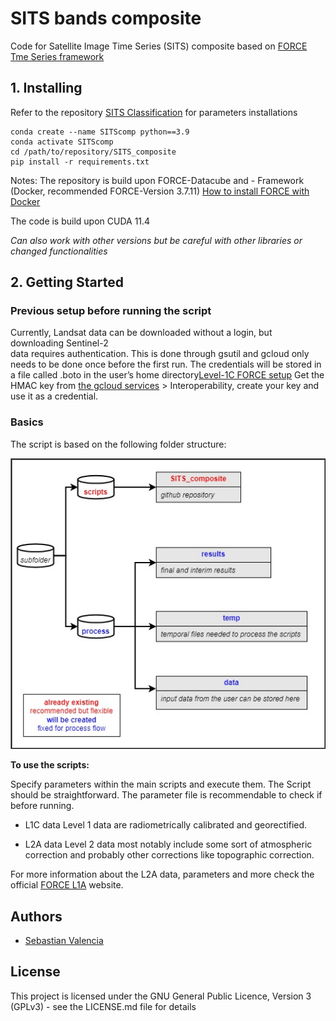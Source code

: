 # SITS bands composite

Code for Satellite Image Time Series (SITS) composite based on [FORCE Tme Series framework](https://force-eo.readthedocs.io/en/latest/index.html)

## 1. Installing

Refer to the repository [SITS Classification](https://github.com/LUP-LuftbildUmweltPlanung/SITS_classification) for parameters installations 

```
conda create --name SITScomp python==3.9
conda activate SITScomp
cd /path/to/repository/SITS_composite
pip install -r requirements.txt
```
Notes: 
The repository is build upon FORCE-Datacube and - Framework (Docker, recommended FORCE-Version 3.7.11)
[How to install FORCE with Docker](https://force-eo.readthedocs.io/en/latest/setup/docker.html#docker)

The code is build upon CUDA 11.4

_Can also work with other versions but be careful with other libraries or changed functionalities_

## 2. Getting Started

### Previous setup before running the script

Currently, Landsat data can be downloaded without a login, but downloading Sentinel-2  
data requires authentication. This is done through gsutil and gcloud only needs to be done once before the first run. 
The credentials will be stored in a file called .boto in the user’s home directory[Level-1C FORCE setup](https://force-eo.readthedocs.io/en/latest/howto/level1-csd.html)
Get the HMAC key from [the gcloud services](https://console.cloud.google.com/storage/settings) > Interoperability, 
create your key and use it as a credential. 

### Basics

The script is based on the following folder structure:

![structure](img/SITS_class_image.jpg)

**To use the scripts:**

Specify parameters within the main scripts and execute them. The Script should be straightforward. 
The parameter file is recommendable to check if before running.

* L1C data
Level 1 data are radiometrically calibrated and georectified.

* L2A data
Level 2 data most notably include some sort of atmospheric correction and probably other corrections like topographic 
correction.

For more information about the L2A data, parameters and more check the official [FORCE L1A](https://force-eo.readthedocs.io/en/latest/howto/l2-ard.html) website.

## Authors

* [Sebastian Valencia](https://github.com/Azarozo19)

## License

This project is licensed under the GNU General Public Licence, Version 3 (GPLv3) - see the LICENSE.md file for details

